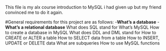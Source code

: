 This file is my alx course introduction to MySQL
i had given up but my friend convinced me to do it again.

#General requirements for this project are as follows:
-**What’s a database**
-**What’s a relational database**
What does SQL stand for
What’s MySQL
How to create a database in MySQL
What does DDL and DML stand for
How to CREATE or ALTER a table
How to SELECT data from a table
How to INSERT, UPDATE or DELETE data
What are subqueries
How to use MySQL functions
